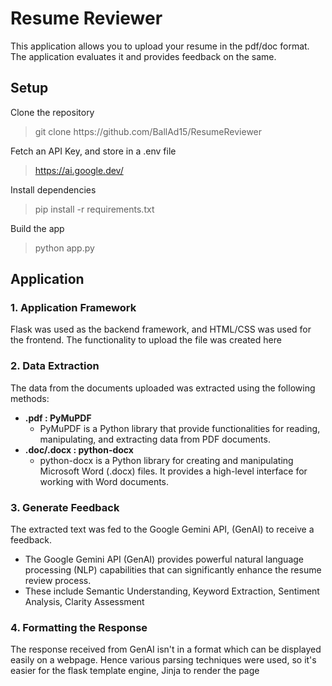 <h1 id="resume-reviewer">Resume Reviewer</h1>
<p>This application allows you to upload your resume in the pdf/doc format. The application evaluates it and provides feedback on the same.</p>
<h2 id="setup">Setup</h2>
<p>Clone the repository</p>
<blockquote>
<p>git clone https://github.com/BallAd15/ResumeReviewer</p>
</blockquote>
<p>Fetch an API Key, and store in a .env file</p>
<blockquote>
<p><a href="https://ai.google.dev/">https://ai.google.dev/</a></p>
</blockquote>
<p>Install dependencies</p>
<blockquote>
<p>pip install -r requirements.txt</p>
</blockquote>
<p>Build the app</p>
<blockquote>
<p>python app.py</p>
</blockquote>
<h2 id="application">Application</h2>
<h3 id="1-application-framework">1. Application Framework</h3>
<p>Flask was used as the backend framework, and HTML/CSS was used for the frontend.
The functionality to upload the file was created here</p>
<h3 id="2--data-extraction">2.  Data Extraction</h3>
<p>The data from the documents uploaded was extracted using the following methods:</p>
<ul>
<li><strong>.pdf : PyMuPDF</strong><ul>
<li>PyMuPDF is a Python library that provide functionalities for reading, manipulating, and extracting data from PDF documents.</li>
</ul>
</li>
<li><strong>.doc/.docx : python-docx</strong><ul>
<li>python-docx is a Python library for creating and manipulating Microsoft Word (.docx) files. It provides a high-level interface for working with Word documents.</li>
</ul>
</li>
</ul>
<h3 id="3-generate-feedback">3. Generate Feedback</h3>
<p>The extracted text was fed to the Google Gemini API, (GenAI) to receive a feedback.</p>
<ul>
<li>The Google Gemini API (GenAI) provides powerful natural language processing (NLP) capabilities that can significantly enhance the resume review process.</li>
<li>These include Semantic Understanding, Keyword Extraction, Sentiment Analysis, Clarity Assessment</li>
</ul>
<h3 id="4-formatting-the-response">4. Formatting the Response</h3>
<p>The response received from GenAI isn&#39;t in a format which can be displayed easily on a webpage. Hence various parsing techniques were used, so it&#39;s easier for the flask template engine, Jinja to render the page</p>
